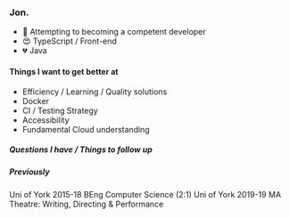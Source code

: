 ### Jon. 
- 👀 Attempting to becoming a competent developer
- 😍 TypeScript / Front-end 
- 💔 Java

#### Things I want to get better at
- Efficiency / Learning / Quality solutions
- Docker 
- CI / Testing Strategy
- Accessibility
- Fundamental Cloud understanding


##### Questions I have / Things to follow up 


##### Previously

Uni of York 2015-18 BEng Computer Science (2:1)
Uni of York 2019-19 MA Theatre: Writing, Directing & Performance 




<!---
jonderrick/jonderrick is a ✨ special ✨ repository because its `README.md` (this file) appears on your GitHub profile.
You can click the Preview link to take a look at your changes.
--->
